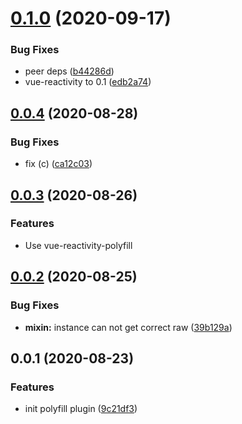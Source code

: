 # [0.1.0](https://github.com/dolymood/vue3-plugin-polyfill/compare/v0.0.4...v0.1.0) (2020-09-17)

### Bug Fixes

- peer deps ([b44286d](https://github.com/dolymood/vue3-plugin-polyfill/commit/b44286d5658aef13038047f49e7a04dd4174b2e3))
- vue-reactivity to 0.1 ([edb2a74](https://github.com/dolymood/vue3-plugin-polyfill/commit/edb2a74aa89da644c99bd26d893f0a2a482b8395))

## [0.0.4](https://github.com/dolymood/vue3-plugin-polyfill/compare/v0.0.3...v0.0.4) (2020-08-28)

### Bug Fixes

- fix (c) ([ca12c03](https://github.com/dolymood/vue3-plugin-polyfill/commit/ca12c03dafaba09acae5cc60903268b9bd0c22c0))

## [0.0.3](https://github.com/dolymood/vue3-plugin-polyfill/compare/v0.0.2...v0.0.3) (2020-08-26)

### Features

- Use vue-reactivity-polyfill

## [0.0.2](https://github.com/dolymood/vue3-plugin-polyfill/compare/v0.0.1...v0.0.2) (2020-08-25)

### Bug Fixes

- **mixin:** instance can not get correct raw ([39b129a](https://github.com/dolymood/vue3-plugin-polyfill/commit/39b129a6c0efa974abcf3f1441ad42d11478839d))

## 0.0.1 (2020-08-23)

### Features

- init polyfill plugin ([9c21df3](https://github.com/dolymood/vue3-plugin-polyfill/commit/9c21df3d98658928ba4fbda198454e78e4e6b80b))
